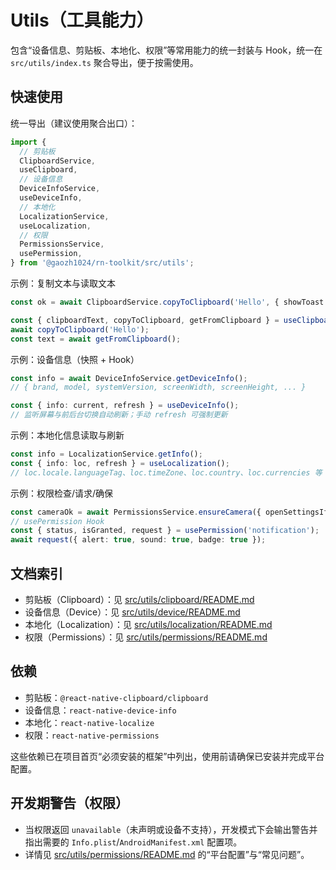 # Utils（工具能力）

包含“设备信息、剪贴板、本地化、权限”等常用能力的统一封装与 Hook，统一在 `src/utils/index.ts` 聚合导出，便于按需使用。

## 快速使用

统一导出（建议使用聚合出口）：

```ts
import {
  // 剪贴板
  ClipboardService,
  useClipboard,
  // 设备信息
  DeviceInfoService,
  useDeviceInfo,
  // 本地化
  LocalizationService,
  useLocalization,
  // 权限
  PermissionsService,
  usePermission,
} from '@gaozh1024/rn-toolkit/src/utils';
```

示例：复制文本与读取文本

```ts
const ok = await ClipboardService.copyToClipboard('Hello', { showToast: true });

const { clipboardText, copyToClipboard, getFromClipboard } = useClipboard();
await copyToClipboard('Hello');
const text = await getFromClipboard();
```

示例：设备信息（快照 + Hook）

```ts
const info = await DeviceInfoService.getDeviceInfo();
// { brand, model, systemVersion, screenWidth, screenHeight, ... }

const { info: current, refresh } = useDeviceInfo();
// 监听屏幕与前后台切换自动刷新；手动 refresh 可强制更新
```

示例：本地化信息读取与刷新

```ts
const info = LocalizationService.getInfo();
const { info: loc, refresh } = useLocalization();
// loc.locale.languageTag、loc.timeZone、loc.country、loc.currencies 等
```

示例：权限检查/请求/确保

```ts
const cameraOk = await PermissionsService.ensureCamera({ openSettingsIfBlocked: true });
// usePermission Hook
const { status, isGranted, request } = usePermission('notification');
await request({ alert: true, sound: true, badge: true });
```

## 文档索引

- 剪贴板（Clipboard）：见 [src/utils/clipboard/README.md](./clipboard/README.md)
- 设备信息（Device）：见 [src/utils/device/README.md](./device/README.md)
- 本地化（Localization）：见 [src/utils/localization/README.md](./localization/README.md)
- 权限（Permissions）：见 [src/utils/permissions/README.md](./permissions/README.md)

## 依赖

- 剪贴板：`@react-native-clipboard/clipboard`
- 设备信息：`react-native-device-info`
- 本地化：`react-native-localize`
- 权限：`react-native-permissions`

这些依赖已在项目首页“必须安装的框架”中列出，使用前请确保已安装并完成平台配置。

## 开发期警告（权限）

- 当权限返回 `unavailable`（未声明或设备不支持），开发模式下会输出警告并指出需要的 `Info.plist`/`AndroidManifest.xml` 配置项。
- 详情见 [src/utils/permissions/README.md](./permissions/README.md) 的“平台配置”与“常见问题”。